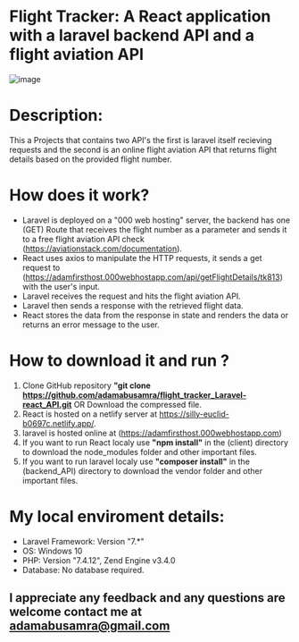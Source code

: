 # Flight Tracker: A React application with a laravel backend API and a flight aviation API
![image](https://user-images.githubusercontent.com/71829303/109136374-b7412e00-7760-11eb-956b-8f868f5f3692.png)

# Description:
This a Projects that contains two API's the first is laravel itself recieving requests and the second is an online flight aviation API that returns flight details based on the provided flight number.

# How does it work?
- Laravel is deployed on a "000 web hosting" server, the backend has one (GET) Route that receives the flight number as a parameter and sends it to a free flight aviation API check (https://aviationstack.com/documentation).
- React uses axios to manipulate the HTTP requests, it sends a get request to (https://adamfirsthost.000webhostapp.com/api/getFlightDetails/tk813) with the user's input.
- Laravel receives the request and hits the flight aviation API.
- Laravel then sends a response with the retrieved flight data.
- React stores the data from the response in state and renders the data or returns an error message to the user.

# How to download it and run ?
1. Clone GitHub repository **"git clone https://github.com/adamabusamra/flight_tracker_Laravel-react_API.git** OR Download the compressed file.
2. React is hosted on a netlify server at https://silly-euclid-b0697c.netlify.app/.
3. laravel is hosted online at (https://adamfirsthost.000webhostapp.com)
4. If you want to run React localy use **"npm install"** in the (client) directory to download the node_modules folder and other important files.
5. If you want to run laravel localy use **"composer install"** in the (backend_API) directory to download the vendor folder and other important files.

# My local enviroment details:
- Laravel Framework: Version "7.*"
- OS: Windows 10
- PHP: Version "7.4.12", Zend Engine v3.4.0
- Database: No database required.

## I appreciate any feedback and any questions are welcome contact me at adamabusamra@gmail.com
